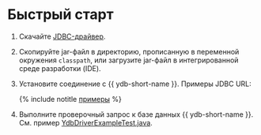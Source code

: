 # Быстрый старт

1. Скачайте [JDBC-драйвер](https://github.com/ydb-platform/ydb-jdbc-driver/releases).
1. Скопируйте jar-файл в директорию, прописанную в переменной окружения `classpath`, или загрузите jar-файл в интегрированной среде разработки (IDE).
1. Установите соединение с {{ ydb-short-name }}. Примеры JDBC URL:

    {% include notitle [примеры](_includes/jdbc-url-examples.md) %}

1. Выполните проверочный запрос к базе данных {{ ydb-short-name }}. См. пример [YdbDriverExampleTest.java](jdbc/src/test/java/tech/ydb/jdbc/YdbDriverExampleTest.java).
